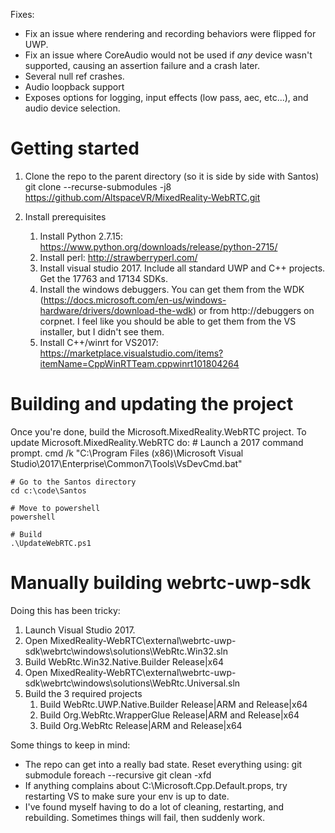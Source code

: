 Fixes:
* Fix an issue where rendering and recording behaviors were flipped for UWP.
* Fix an issue where CoreAudio would not be used if *any* device wasn't supported, causing an assertion failure and a crash later.
* Several null ref crashes.
* Audio loopback support
* Exposes options for logging, input effects (low pass, aec, etc...), and audio device selection.

# Getting started
1. Clone the repo to the parent directory (so it is side by side with Santos)
        git clone --recurse-submodules -j8 https://github.com/AltspaceVR/MixedReality-WebRTC.git

2. Install prerequisites
    1. Install Python 2.7.15: https://www.python.org/downloads/release/python-2715/
    2. Install perl: http://strawberryperl.com/
    3. Install visual studio 2017. Include all standard UWP and C++ projects. Get the 17763 and 17134 SDKs.
    4. Install the windows debuggers. You can get them from the WDK (https://docs.microsoft.com/en-us/windows-hardware/drivers/download-the-wdk) or from http://debuggers on corpnet. I feel like you should be able to get them from the VS installer, but I didn't see them.
    5. Install C++/winrt for VS2017: https://marketplace.visualstudio.com/items?itemName=CppWinRTTeam.cppwinrt101804264

# Building and updating the project
Once you're done, build the Microsoft.MixedReality.WebRTC project. To update Microsoft.MixedReality.WebRTC do:
    # Launch a 2017 command prompt.
    cmd /k "C:\Program Files (x86)\Microsoft Visual Studio\2017\Enterprise\Common7\Tools\VsDevCmd.bat"

    # Go to the Santos directory
    cd c:\code\Santos

    # Move to powershell
    powershell

    # Build
    .\UpdateWebRTC.ps1

# Manually building webrtc-uwp-sdk
Doing this has been tricky:
1. Launch Visual Studio 2017.
2. Open MixedReality-WebRTC\external\webrtc-uwp-sdk\webrtc\windows\solutions\WebRtc.Win32.sln
3. Build WebRtc.Win32.Native.Builder Release|x64
4. Open MixedReality-WebRTC\external\webrtc-uwp-sdk\webrtc\windows\solutions\WebRtc.Universal.sln
5. Build the 3 required projects
    1. Build WebRtc.UWP.Native.Builder Release|ARM and Release|x64
    2. Build Org.WebRtc.WrapperGlue Release|ARM and Release|x64
    3. Build Org.WebRtc Release|ARM and Release|x64 

Some things to keep in mind:
* The repo can get into a really bad state. Reset everything using:
        git submodule foreach --recursive git clean -xfd
* If anything complains about C:\Microsoft.Cpp.Default.props, try restarting VS to make sure your env is up to date.
* I've found myself having to do a lot of cleaning, restarting, and rebuilding. Sometimes things will fail, then suddenly work.

